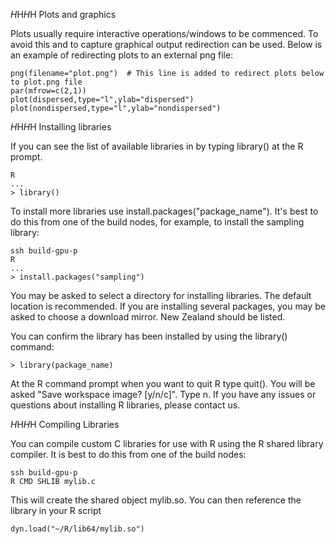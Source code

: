 $H$H$H$H Plots and graphics

Plots usually require interactive operations/windows to be commenced. To avoid this and to capture graphical output redirection can be used. Below is an example of redirecting plots to an external png file:

	png(filename="plot.png")  # This line is added to redirect plots below to plot.png file
	par(mfrow=c(2,1))
	plot(dispersed,type="l",ylab="dispersed")
	plot(nondispersed,type="l",ylab="nondispersed")

$H$H$H$H Installing libraries

If you can see the list of available libraries in by typing library() at the R prompt.
	
	R
	...
	> library()

To install more libraries use install.packages("package_name"). It's best to do this from one of the build nodes, for example, to install the sampling library:

	ssh build-gpu-p
	R
	...
	> install.packages("sampling")

You may be asked to select a directory for installing libraries. The default location is recommended.
If you are installing several packages, you may be asked to choose a download mirror. New Zealand should be listed.

You can confirm the library has been installed by using the library() command:
	
	> library(package_name)

At the R command prompt when you want to quit R type quit(). You will be asked "Save workspace image? [y/n/c]".  Type n. 
If you have any issues or questions about installing R libraries, please contact us.

$H$H$H$H Compiling Libraries

You can compile custom C libraries for use with R using the R shared library compiler. It is best to do this from one of the build nodes:

	ssh build-gpu-p
	R CMD SHLIB mylib.c

This will create the shared object mylib.so. You can then reference the library in your R script

	dyn.load("~/R/lib64/mylib.so")

